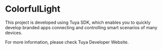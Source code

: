 # ColorfulLight
This project is developed using Tuya SDK, which enables you to quickly develop branded apps connecting and controlling smart scenarios of many devices.

For more information, please check Tuya Developer Website.

